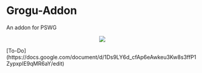 # Grogu-Addon
An addon for PSWG

<p align="center">
  <img src="https://i.imgur.com/RVlNBbq.png" />
</p>
<line></line>
[To-Do](https://docs.google.com/document/d/1Ds9LY6d_cfAp6eAwkeu3Kw8s3ffP1ZypxpIE9qMR6aY/edit)
